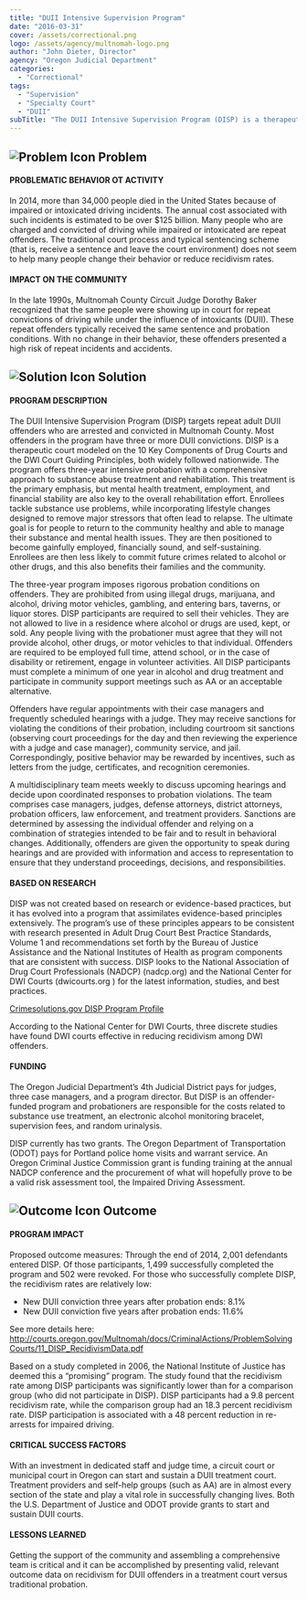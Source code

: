 ```yaml
---
title: "DUII Intensive Supervision Program"
date: "2016-03-31"
cover: /assets/correctional.png
logo: /assets/agency/multnomah-logo.png
author: "John Dieter, Director"
agency: "Oregon Judicial Department"
categories:
  - "Correctional"
tags:
  - "Supervision"
  - "Specialty Court"
  - "DUII"
subTitle: "The DUII Intensive Supervision Program (DISP) is a therapeutic court which targets repeat adult DUII offenders who are arrested and convicted in Multnomah County."
---
```


## ![Problem Icon](https://github.com/google/material-design-icons/raw/master/alert/1x_web/ic_error_outline_black_48dp.png "Problem") Problem

#### PROBLEMATIC BEHAVIOR OT ACTIVITY

In 2014, more than 34,000 people died in the United States because of impaired or intoxicated driving incidents. The annual cost associated with such incidents is estimated to be over $125 billion. Many people who are charged and convicted of driving while impaired or intoxicated are repeat offenders. The traditional court process and typical sentencing scheme (that is, receive a sentence and leave the court environment) does not seem to help many people change their behavior or reduce recidivism rates.

#### IMPACT ON THE COMMUNITY

In the late 1990s, Multnomah County Circuit Judge Dorothy Baker recognized that the same people were showing up in court for repeat convictions of driving while under the influence of intoxicants (DUII). These repeat offenders typically received the same sentence and probation conditions. With no change in their behavior, these offenders presented a high risk of repeat incidents and accidents.

## ![Solution Icon](https://github.com/google/material-design-icons/raw/master/action/1x_web/ic_lightbulb_outline_black_48dp.png "Solution") Solution

#### PROGRAM DESCRIPTION

The DUII Intensive Supervision Program (DISP) targets repeat adult DUII offenders who are arrested and convicted in Multnomah County. Most offenders in the program have three or more DUII convictions. DISP is a therapeutic court modeled on the 10 Key Components of Drug Courts and the DWI Court Guiding Principles, both widely followed nationwide. The program offers three-year intensive probation with a comprehensive approach to substance abuse treatment and rehabilitation. This treatment is the primary emphasis, but mental health treatment, employment, and financial stability are also key to the overall rehabilitation effort. Enrollees tackle substance use problems, while incorporating lifestyle changes designed to remove major stressors that often lead to relapse. The ultimate goal is for people to return to the community healthy and able to manage their substance and mental health issues. They are then positioned to become gainfully employed, financially sound, and self-sustaining. Enrollees are then less likely to commit future crimes related to alcohol or other drugs, and this also benefits their families and the community.

The three-year program imposes rigorous probation conditions on offenders. They are prohibited from using illegal drugs, marijuana, and alcohol, driving motor vehicles, gambling, and entering bars, taverns, or liquor stores. DISP participants are required to sell their vehicles. They are not allowed to live in a residence where alcohol or drugs are used, kept, or sold. Any people living with the probationer must agree that they will not provide alcohol, other drugs, or motor vehicles to that individual. Offenders are required to be employed full time, attend school, or in the case of disability or retirement, engage in volunteer activities. All DISP participants must complete a minimum of one year in alcohol and drug treatment and participate in community support meetings such as AA or an acceptable alternative.

Offenders have regular appointments with their case managers and frequently scheduled hearings with a judge. They may receive sanctions for violating the conditions of their probation, including courtroom sit sanctions (observing court proceedings for the day and then reviewing the experience with a judge and case manager), community service, and jail. Correspondingly, positive behavior may be rewarded by incentives, such as letters from the judge, certificates, and recognition ceremonies.

A multidisciplinary team meets weekly to discuss upcoming hearings and decide upon coordinated responses to probation violations. The team comprises case managers, judges, defense attorneys, district attorneys, probation officers, law enforcement, and treatment providers. Sanctions are determined by assessing the individual offender and relying on a combination of strategies intended to be fair and to result in behavioral changes. Additionally, offenders are given the opportunity to speak during hearings and are provided with information and access to representation to ensure that they understand proceedings, decisions, and responsibilities.

#### BASED ON RESEARCH

DISP was not created based on research or evidence-based practices, but it has evolved into a program that assimilates evidence-based principles extensively. The program’s use of these principles appears to be consistent with research presented in Adult Drug Court Best Practice Standards, Volume 1 and recommendations set forth by the Bureau of Justice Assistance and the National Institutes of Health as program components that are consistent with success. DISP looks to the National Association of Drug Court Professionals (NADCP) (nadcp.org) and the National Center for DWI Courts (dwicourts.org ) for the latest information, studies, and best practices.

[Crimesolutions.gov DISP Program Profile](https://www.crimesolutions.gov/ProgramDetails.aspx?ID=48)

According to the National Center for DWI Courts, three discrete studies have found DWI courts effective in reducing recidivism among DWI offenders.

#### FUNDING

The Oregon Judicial Department’s 4th Judicial District pays for judges, three case managers, and a program director. But DISP is an offender-funded program and probationers are responsible for the costs related to substance use treatment, an electronic alcohol monitoring bracelet, supervision fees, and random urinalysis.

DISP currently has two grants. The Oregon Department of Transportation (ODOT) pays for Portland police home visits and warrant service. An Oregon Criminal Justice Commission grant is funding training at the annual NADCP conference and the procurement of what will hopefully prove to be a valid risk assessment tool, the Impaired Driving Assessment.

## ![Outcome Icon](https://github.com/google/material-design-icons/raw/master/action/1x_web/ic_view_list_black_48dp.png "Outcome") Outcome

#### PROGRAM IMPACT

Proposed outcome measures:
Through the end of 2014, 2,001 defendants entered DISP. Of those participants, 1,499 successfully completed the program and 502 were revoked. For those who successfully complete DISP, the recidivism rates are relatively low:

* New DUII conviction three years after probation ends: 8.1%
* New DUII conviction five years after probation ends: 11.6%

See more details here:
http://courts.oregon.gov/Multnomah/docs/CriminalActions/ProblemSolvingCourts/11_DISP_RecidivismData.pdf

Based on a study completed in 2006, the National Institute of Justice has deemed this a “promising” program. The study found that the recidivism rate among DISP participants was significantly lower than for a comparison group (who did not participate in DISP). DISP participants had a 9.8 percent recidivism rate, while the comparison group had an 18.3 percent recidivism rate. DISP participation is associated with a 48 percent reduction in re-arrests for impaired driving.

#### CRITICAL SUCCESS FACTORS

With an investment in dedicated staff and judge time, a circuit court or municipal court in Oregon can start and sustain a DUII treatment court. Treatment providers and self-help groups (such as AA) are in almost every section of the state and play a vital role in successfully changing lives. Both the U.S. Department of Justice and ODOT provide grants to start and sustain DUII courts.

#### LESSONS LEARNED

Getting the support of the community and assembling a comprehensive team is critical and it can be accomplished by presenting valid, relevant outcome data on recidivism for DUII offenders in a treatment court versus traditional probation.
